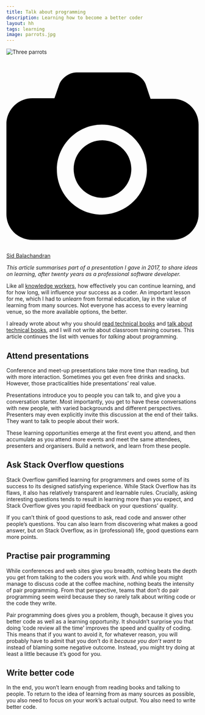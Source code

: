 ```yaml
---
title: Talk about programming
description: Learning how to become a better coder
layout: hh
tags: learning
image: parrots.jpg
---
```


![Three parrots](parrots.jpg)

<a class="unsplash" href="https://unsplash.com/photos/hXttDVCwyRA" rel="noopener noreferrer"><span><svg xmlns="http://www.w3.org/2000/svg" viewBox="0 0 32 32"><title>unsplash-logo</title><path d="M20.8 18.1c0 2.7-2.2 4.8-4.8 4.8s-4.8-2.1-4.8-4.8c0-2.7 2.2-4.8 4.8-4.8 2.7.1 4.8 2.2 4.8 4.8zm11.2-7.4v14.9c0 2.3-1.9 4.3-4.3 4.3h-23.4c-2.4 0-4.3-1.9-4.3-4.3v-15c0-2.3 1.9-4.3 4.3-4.3h3.7l.8-2.3c.4-1.1 1.7-2 2.9-2h8.6c1.2 0 2.5.9 2.9 2l.8 2.4h3.7c2.4 0 4.3 1.9 4.3 4.3zm-8.6 7.5c0-4.1-3.3-7.5-7.5-7.5-4.1 0-7.5 3.4-7.5 7.5s3.3 7.5 7.5 7.5c4.2-.1 7.5-3.4 7.5-7.5z"></path></svg></span><span>Sid Balachandran</span></a>

_This article summarises part of a presentation I gave in 2017, to share ideas on learning, after twenty years as a professional software developer._

Like all [knowledge workers](https://en.wikipedia.org/wiki/Knowledge_worker),
how effectively you can continue learning, and for how long, will influence your success as a coder.
An important lesson for me, which I had to _unlearn_ from formal education, lay in the value of learning from many sources.
Not everyone has access to every learning venue, so the more available options, the better.

I already wrote about why you should [read technical books](read-technical-books) and 
[talk about technical books](talk-technical-books), and I will not write about classroom training courses.
This article continues the list with venues for _talking_ about programming.

## Attend presentations

Conference and meet-up presentations take more time than reading, but with more interaction.
Sometimes you get even free drinks and snacks.
However, those practicalities hide presentations’ real value.

Presentations introduce you to people you can talk to, and give you a conversation starter.
Most importantly, you get to have these conversations with new people, with varied backgrounds and different perspectives.
Presenters may even explicitly invite this discussion at the end of their talks.
They want to talk to people about their work.

These learning opportunities emerge at the first event you attend, and then accumulate as you attend more events and meet the same attendees, presenters and organisers.
Build a network, and learn from these people.

## Ask Stack Overflow questions

Stack Overflow gamified learning for programmers and owes some of its success to its designed satisfying experience.
While Stack Overflow has its flaws, it also has relatively transparent and learnable rules.
Crucially, asking interesting questions tends to result in learning more than you expect, and Stack Overflow gives you rapid feedback on your questions’ quality.

If you can’t think of good questions to ask, read code and answer other people’s questions.
You can also learn from discovering what makes a good answer, but on Stack Overflow, as in (professional) life, good questions earn more points.

## Practise pair programming

While conferences and web sites give you breadth, nothing beats the depth you get from talking to the coders you work with.
And while you might manage to discuss code at the coffee machine, nothing beats the intensity of pair programming.
From that perspective, teams that don’t do pair programming seem weird because they so rarely talk about writing code or the code they write.

Pair programming does gives you a problem, though, because it gives you better code as well as a learning opportunity.
It shouldn’t surprise you that doing ‘code review all the time’ improves the speed and quality of coding.
This means that if you want to avoid it, for whatever reason, you will probably have to admit that you don’t do it _because you don’t want to_ instead of blaming some negative outcome.
Instead, you might try doing at least a little because it’s good for you.

## Write better code

In the end, you won’t learn enough from reading books and talking to people.
To return to the idea of learning from as many sources as possible, you also need to focus on your work’s actual output.
You also need to write better code.

